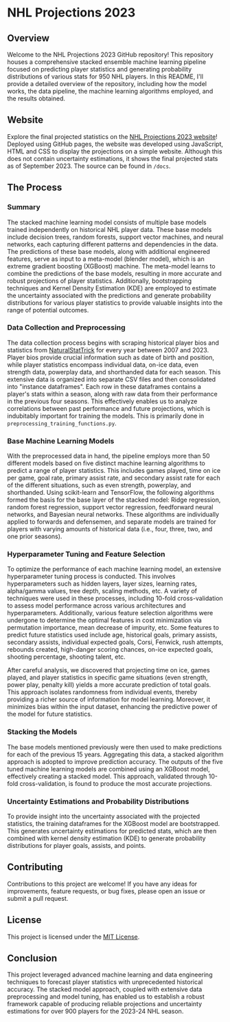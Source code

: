 # NHL Projections 2023

## Overview
Welcome to the NHL Projections 2023 GitHub repository! This repository houses a comprehensive stacked ensemble machine learning pipeline focused on predicting player statistics and generating probability distributions of various stats for 950 NHL players. In this README, I'll provide a detailed overview of the repository, including how the model works, the data pipeline, the machine learning algorithms employed, and the results obtained.

## Website
Explore the final projected statistics on the [NHL Projections 2023 website](https://andrewderango.github.io/NHL-Projections-2023/ "Projections Page")! Deployed using GitHub pages, the website was developed using JavaScript, HTML and CSS to display the projections on a simple website. Although this does not contain uncertainty estimations, it shows the final projected stats as of September 2023. The source can be found in ``/docs``.

## The Process

### Summary
The stacked machine learning model consists of multiple base models trained independently on historical NHL player data. These base models include decision trees, random forests, support vector machines, and neural networks, each capturing different patterns and dependencies in the data. The predictions of these base models, along with additional engineered features, serve as input to a meta-model (blender model), which is an extreme gradient boosting (XGBoost) machine. The meta-model learns to combine the predictions of the base models, resulting in more accurate and robust projections of player statistics. Additionally, bootstrapping techniques and Kernel Density Estimation (KDE) are employed to estimate the uncertainty associated with the predictions and generate probability distributions for various player statistics to provide valuable insights into the range of potential outcomes.

### Data Collection and Preprocessing
The data collection process begins with scraping historical player bios and statistics from [NaturalStatTrick](https://www.naturalstattrick.com "NST Homepage") for every year between 2007 and 2023. Player bios provide crucial information such as date of birth and position, while player statistics encompass individual data, on-ice data, even strength data, powerplay data, and shorthanded data for each season. This extensive data is organized into separate CSV files and then consolidated into "instance dataframes". Each row in these dataframes contains a player's stats within a season, along with raw data from their performance in the previous four seasons. This effectively enables us to analyze correlations between past performance and future projections, which is indubitably important for training the models. This is primarily done in ``preprocessing_training_functions.py``.

### Base Machine Learning Models
With the preprocessed data in hand, the pipeline employs more than 50 different models based on five distinct machine learning algorithms to predict a range of player statistics. This includes games played, time on ice per game, goal rate, primary assist rate, and secondary assist rate for each of the different situations, such as even strength, powerplay, and shorthanded. Using scikit-learn and TensorFlow, the following algorithms formed the basis for the base layer of the stacked model: Ridge regression, random forest regression, support vector regression, feedforward neural networks, and Bayesian neural networks. These algorithms are individually applied to forwards and defensemen, and separate models are trained for players with varying amounts of historical data (i.e., four, three, two, and one prior seasons).

### Hyperparameter Tuning and Feature Selection
To optimize the performance of each machine learning model, an extensive hyperparameter tuning process is conducted. This involves hyperparameters such as hidden layers, layer sizes, learning rates, alpha/gamma values, tree depth, scaling methods, etc. A variety of techniques were used in these processes, including 10-fold cross-validation to assess model performance across various architectures and hyperparameters. Additionally, various feature selection algorithms were undergone to determine the optimal features in cost  minimization via permutation importance, mean decrease of impurity, etc. Some features to predict future statistics used include age, historical goals, primary assists, secondary assists, individual expected goals, Corsi, Fenwick, rush attempts, rebounds created, high-danger scoring chances, on-ice expected goals, shooting percentage, shooting talent, etc.

After careful analysis, we discovered that projecting time on ice, games played, and player statistics in specific game situations (even strength, power play, penalty kill) yields a more accurate prediction of total goals. This approach isolates randomness from individual events, thereby providing a richer source of information for model learning. Moreover, it minimizes bias within the input dataset, enhancing the predictive power of the model for future statistics.

### Stacking the Models
The base models mentioned previously were then used to make predictions for each of the previous 15 years. Aggregating this data, a stacked algorithm approach is adopted to improve prediction accuracy. The outputs of the five tuned machine learning models are combined using an XGBoost model, effectively creating a stacked model. This approach, validated through 10-fold cross-validation, is found to produce the most accurate projections.

### Uncertainty Estimations and Probability Distributions
To provide insight into the uncertainty associated with the projected statistics, the training dataframes for the XGBoost model are bootstrapped. This generates uncertainty estimations for predicted stats, which are then combined with kernel density estimation (KDE) to generate probability distributions for player goals, assists, and points.

## Contributing
Contributions to this project are welcome! If you have any ideas for improvements, feature requests, or bug fixes, please open an issue or submit a pull request.

## License
This project is licensed under the [MIT License](https://github.com/andrewderango/NHL-Projections-2023/blob/main/LICENSE "Repo License").

## Conclusion
This project leveraged advanced machine learning and data engineering techniques to forecast player statistics with unprecedented historical accuracy. The stacked model approach, coupled with extensive data preprocessing and model tuning, has enabled us to establish a robust framework capable of producing reliable projections and uncertainty estimations for over 900 players for the 2023-24 NHL season.
